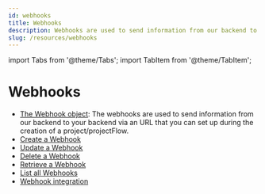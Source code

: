 ```yaml
---
id: webhooks
title: Webhooks
description: Webhooks are used to send information from our backend to your backend via an URL
slug: /resources/webhooks
---
```


import Tabs from '@theme/Tabs';
import TabItem from '@theme/TabItem';

# Webhooks

- [The Webhook object](/resources/webhooks/the-webhook-object.md): The webhooks are used to send information from our backend to your backend via an URL that you can set up during the creation of a project/projectFlow.
- [Create a Webhook](/resources/webhooks/create-a-webhook.md)
- [Update a Webhook](/resources/webhooks/update-a-webhook.md)
- [Delete a Webhook](/resources/webhooks/delete-a-webhook.md)
- [Retrieve a Webhook](/resources/webhooks/retrieve-a-webhook.md)
- [List all Webhooks](/resources/webhooks/list-all-webhooks.md)
- [Webhook integration](/resources/webhooks/webhook-integration.md)
